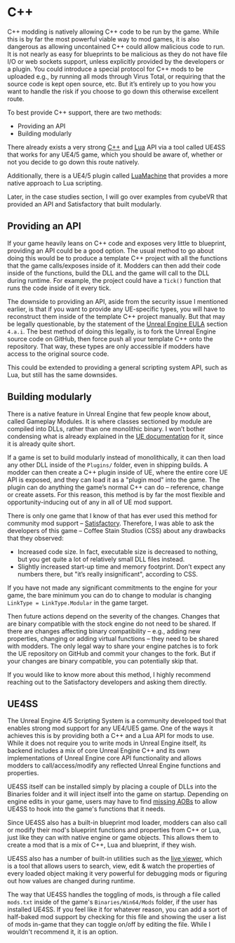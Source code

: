 # C++
C++ modding is natively allowing C++ code to be run by the game. While this is by far the most powerful viable way to mod games, it is also dangerous as allowing uncontained C++ could allow malicious code to run. It is not nearly as easy for blueprints to be malicious as they do not have file I/O or web sockets support, unless explicitly provided by the developers or a plugin. You could introduce a special protocol for C++ mods to be uploaded e.g., by running all mods through Virus Total, or requiring that the source code is kept open source, etc. But it’s entirely up to you how you want to handle the risk if you choose to go down this otherwise excellent route.

To best provide C++ support, there are two methods:
- Providing an API
- Building modularly

There already exists a very strong [C++](https://docs.ue4ss.com/cpp-api.html) and [Lua](https://docs.ue4ss.com/lua-api.html) API via a tool called UE4SS that works for any UE4/5 game, which you should be aware of, whether or not you decide to go down this route natively. 

Additionally, there is a UE4/5 plugin called [LuaMachine](https://github.com/rdeioris/LuaMachine) that provides a more native approach to Lua scripting.

Later, in the case studies section, I will go over examples from cyubeVR that provided an API and Satisfactory that built modularly.

## Providing an API
If your game heavily leans on C++ code and exposes very little to blueprint, providing an API could be a good option. The usual method to go about doing this would be to produce a template C++ project with all the functions that the game calls/exposes inside of it. Modders can then add their code inside of the functions, build the DLL and the game will call to the DLL during runtime. For example, the project could have a `Tick()` function that runs the code inside of it every tick. 

The downside to providing an API, aside from the security issue I mentioned earlier, is that if you want to provide any UE-specific types, you will have to reconstruct them inside of the template C++ project manually. But that may be legally questionable, by the statement of the [Unreal Engine EULA](https://www.unrealengine.com/en-US/eula/unreal) section `4.a.i`. The best method of doing this legally, is to fork the Unreal Engine source code on GitHub, then force push all your template C++ onto the repository. That way, these types are only accessible if modders have access to the original source code.

This could be extended to providing a general scripting system API, such as Lua, but still has the same downsides.

## Building modularly
There is a native feature in Unreal Engine that few people know about, called Gameplay Modules. It is where classes sectioned by module are compiled into DLLs, rather than one monolithic binary. I won’t bother condensing what is already explained in the [UE documentation](https://docs.unrealengine.com/4.27/en-US/ProgrammingAndScripting/GameplayArchitecture/Gameplay/) for it, since it is already quite short. 

If a game is set to build modularly instead of monolithically, it can then load any other DLL inside of the `Plugins/` folder, even in shipping builds. A modder can then create a C++ plugin inside of UE, where the entire core UE API is exposed, and they can load it as a "plugin mod" into the game. The plugin can do anything the game’s normal C++ can do – reference, change or create assets. For this reason, this method is by far the most flexible and opportunity-inducing out of any in all of UE mod support.

There is only one game that I know of that has ever used this method for community mod support – [Satisfactory](https://docs.ficsit.app/satisfactory-modding/latest/Development/Cpp/index.html). Therefore, I was able to ask the developers of this game – Coffee Stain Studios (CSS) about any drawbacks that they observed:
- Increased code size. In fact, executable size is decreased to nothing, but you get quite a lot of relatively small DLL files instead.
- Slightly increased start-up time and memory footprint. Don’t expect any numbers there, but "it’s really insignificant", according to CSS.

If you have not made any significant commitments to the engine for your game, the bare minimum you can do to change to modular is changing `LinkType = LinkType.Modular` in the game target. 

Then future actions depend on the severity of the changes. Changes that are binary compatible with the stock engine do not need to be shared. If there are changes affecting binary compatibility – e.g., adding new properties, changing or adding virtual functions – they need to be shared with modders. The only legal way to share your engine patches is to fork the UE repository on GitHub and commit your changes to the fork. But if your changes are binary compatible, you can potentially skip that. 

If you would like to know more about this method, I highly recommend reaching out to the Satisfactory developers and asking them directly. 

## UE4SS
The Unreal Engine 4/5 Scripting System is a community developed tool that enables strong mod support for any UE4/UE5 game. One of the ways it achieves this is by providing both a C++ and a Lua API for mods to use. While it does not require you to write mods in Unreal Engine itself, its backend includes a mix of core Unreal Engine C++ and its own implementations of Unreal Engine core API functionality and allows modders to call/access/modify any reflected Unreal Engine functions and properties.

UE4SS itself can be installed simply by placing a couple of DLLs into the Binaries folder and it will inject itself into the game on startup. Depending on engine edits in your game, users may have to find [missing AOBs](https://docs.ue4ss.com/guides/fixing-compatibility-problems.html) to allow UE4SS to hook into the game's functions that it needs.

Since UE4SS also has a built-in blueprint mod loader, modders can also call or modify their mod's blueprint functions and properties from C++ or Lua, just like they can with native engine or game objects. This allows them to create a mod that is a mix of C++, Lua and blueprint, if they wish.

UE4SS also has a number of built-in utilities such as the [live viewer](https://docs.ue4ss.com/feature-overview/live-view.html), which is a tool that allows users to search, view, edit & watch the properties of every loaded object making it very powerful for debugging mods or figuring out how values are changed during runtime.

The way that UE4SS handles the toggling of mods, is through a file called `mods.txt` inside of the game's `Binaries/Win64/Mods` folder, if the user has installed UE4SS. If you feel like it for whatever reason, you can add a sort of half-baked mod support by checking for this file and showing the user a list of mods in-game that they can toggle on/off by editing the file. While I wouldn't recommend it, it is an option.